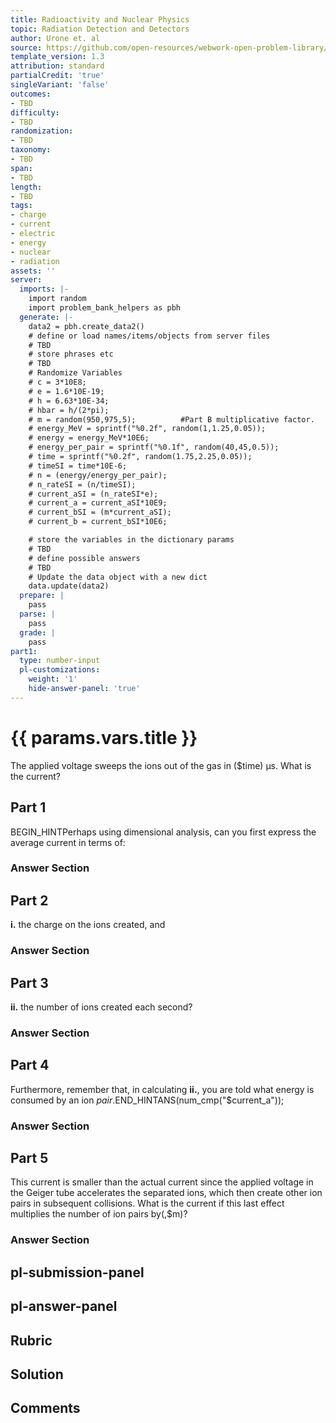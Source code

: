 ```yaml
---
title: Radioactivity and Nuclear Physics
topic: Radiation Detection and Detectors
author: Urone et. al
source: https://github.com/open-resources/webwork-open-problem-library/tree/master/Contrib/BrockPhysics/College_Physics_Urone/31.Radioactivity_and_Nuclear_Physics/31-02.Radiation_Detection_and_Detectors/NU_U17-31-02-004.pg
template_version: 1.3
attribution: standard
partialCredit: 'true'
singleVariant: 'false'
outcomes:
- TBD
difficulty:
- TBD
randomization:
- TBD
taxonomy:
- TBD
span:
- TBD
length:
- TBD
tags:
- charge
- current
- electric
- energy
- nuclear
- radiation
assets: ''
server:
  imports: |-
    import random
    import problem_bank_helpers as pbh
  generate: |-
    data2 = pbh.create_data2()
    # define or load names/items/objects from server files
    # TBD
    # store phrases etc
    # TBD
    # Randomize Variables
    # c = 3*10E8;
    # e = 1.6*10E-19;
    # h = 6.63*10E-34;
    # hbar = h/(2*pi);
    # m = random(950,975,5);          #Part B multiplicative factor.
    # energy_MeV = sprintf("%0.2f", random(1,1.25,0.05));
    # energy = energy_MeV*10E6;
    # energy_per_pair = sprintf("%0.1f", random(40,45,0.5));
    # time = sprintf("%0.2f", random(1.75,2.25,0.05));
    # timeSI = time*10E-6;
    # n = (energy/energy_per_pair);
    # n_rateSI = (n/timeSI);
    # current_aSI = (n_rateSI*e);
    # current_a = current_aSI*10E9;
    # current_bSI = (m*current_aSI);
    # current_b = current_bSI*10E6;

    # store the variables in the dictionary params
    # TBD
    # define possible answers
    # TBD
    # Update the data object with a new dict
    data.update(data2)
  prepare: |
    pass
  parse: |
    pass
  grade: |
    pass
part1:
  type: number-input
  pl-customizations:
    weight: '1'
    hide-answer-panel: 'true'
---
```


# {{ params.vars.title }} 


The applied voltage sweeps the ions out of the gas in ($time) μs. What is the current?

## Part 1 
BEGIN_HINTPerhaps using dimensional analysis, can you first express the average current in terms of: 


 ### Answer Section

## Part 2 
<b>i.</b> the charge on the ions created, and 


 ### Answer Section

## Part 3 
<b>ii.</b> the number of ions created each second? 


 ### Answer Section

## Part 4 
Furthermore, remember that, in calculating <b>ii.</b>, you are told what energy is consumed by an ion <i>pair</i>.END_HINTANS(num_cmp("$current_a")); 


 ### Answer Section

## Part 5 
This current is smaller than the actual current since the applied voltage in the Geiger tube accelerates the separated ions, which then create other ion pairs in subsequent collisions. What is the current if this last effect multiplies the number of ion pairs by(,$m)? 


 ### Answer Section


## pl-submission-panel 


## pl-answer-panel 


## Rubric 


## Solution 


## Comments 


